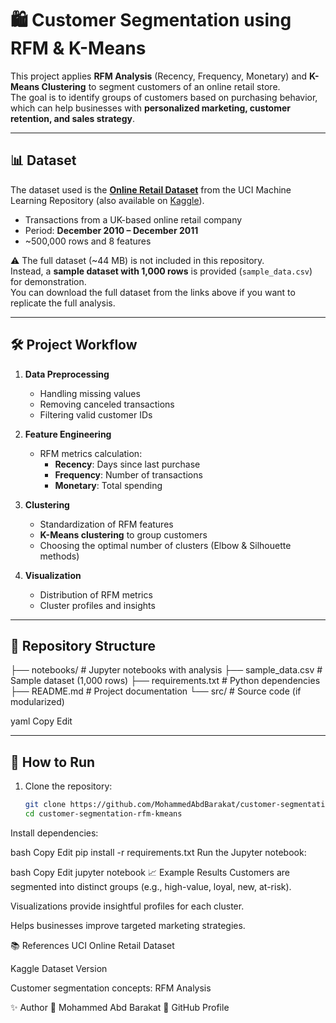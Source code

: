 # 🛍️ Customer Segmentation using RFM & K-Means

This project applies **RFM Analysis** (Recency, Frequency, Monetary) and **K-Means Clustering** to segment customers of an online retail store.  
The goal is to identify groups of customers based on purchasing behavior, which can help businesses with **personalized marketing, customer retention, and sales strategy**.

---

## 📊 Dataset

The dataset used is the **[Online Retail Dataset](https://archive.ics.uci.edu/ml/datasets/online+retail)** from the UCI Machine Learning Repository (also available on [Kaggle](https://www.kaggle.com/datasets/ulrikthygepedersen/online-retail-dataset)).

- Transactions from a UK-based online retail company
- Period: **December 2010 – December 2011**
- ~500,000 rows and 8 features

⚠️ The full dataset (~44 MB) is not included in this repository.  
Instead, a **sample dataset with 1,000 rows** is provided (`sample_data.csv`) for demonstration.  
You can download the full dataset from the links above if you want to replicate the full analysis.

---

## 🛠️ Project Workflow

1. **Data Preprocessing**
   - Handling missing values
   - Removing canceled transactions
   - Filtering valid customer IDs

2. **Feature Engineering**
   - RFM metrics calculation:
     - **Recency**: Days since last purchase  
     - **Frequency**: Number of transactions  
     - **Monetary**: Total spending  

3. **Clustering**
   - Standardization of RFM features
   - **K-Means clustering** to group customers
   - Choosing the optimal number of clusters (Elbow & Silhouette methods)

4. **Visualization**
   - Distribution of RFM metrics
   - Cluster profiles and insights

---

## 📂 Repository Structure

├── notebooks/ # Jupyter notebooks with analysis
├── sample_data.csv # Sample dataset (1,000 rows)
├── requirements.txt # Python dependencies
├── README.md # Project documentation
└── src/ # Source code (if modularized)

yaml
Copy
Edit

---

## 🚀 How to Run

1. Clone the repository:
   ```bash
   git clone https://github.com/MohammedAbdBarakat/customer-segmentation-rfm-kmeans.git
   cd customer-segmentation-rfm-kmeans
Install dependencies:

bash
Copy
Edit
pip install -r requirements.txt
Run the Jupyter notebook:

bash
Copy
Edit
jupyter notebook
📈 Example Results
Customers are segmented into distinct groups (e.g., high-value, loyal, new, at-risk).

Visualizations provide insightful profiles for each cluster.

Helps businesses improve targeted marketing strategies.

📚 References
UCI Online Retail Dataset

Kaggle Dataset Version

Customer segmentation concepts: RFM Analysis

✨ Author
👤 Mohammed Abd Barakat
🔗 GitHub Profile
